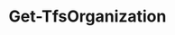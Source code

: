 ﻿---
title: Get-TfsOrganization
breadcrumbs: [ "Organization" ]
parent: "Organization"
description: "Gets one of more team project collections (organizations in Azure DevOps). "
remarks: 
parameterSets: 
  "_All_": [ Cached, Credential, Current, Interactive, Organization, Password, PersonalAccessToken, Server, UserName ] 
  "Get by organization":  
    Organization: 
      type: "object"  
      position: "0"  
    Server: 
      type: "object"  
  "Cached credentials":  
    Organization: 
      type: "object"  
      position: "0"  
    Cached: 
      type: "SwitchParameter"  
      required: true  
    Server: 
      type: "object"  
  "User name and password":  
    Organization: 
      type: "object"  
      position: "0"  
    Password: 
      type: "SecureString"  
      required: true  
    UserName: 
      type: "string"  
      required: true  
    Server: 
      type: "object"  
  "Credential object":  
    Organization: 
      type: "object"  
      position: "0"  
    Credential: 
      type: "object"  
      required: true  
    Server: 
      type: "object"  
  "Personal Access Token":  
    Organization: 
      type: "object"  
      position: "0"  
    PersonalAccessToken: 
      type: "string"  
      required: true  
    Server: 
      type: "object"  
  "Prompt for credential":  
    Organization: 
      type: "object"  
      position: "0"  
    Interactive: 
      type: "SwitchParameter"  
    Server: 
      type: "object"  
  "Get current":  
    Current: 
      type: "SwitchParameter"  
      required: true 
parameters: 
  - name: "Organization" 
    description: "Specifies the URL to the Team Project Collection or Azure DevOps Organization to connect to, a TfsTeamProjectCollection object (Windows PowerShell only), or a VssConnection object. You can also connect to an Azure DevOps Services organizations by simply providing its name instead of the full URL. For more details, see the Get-TfsTeamProjectCollection cmdlet. When omitted, it defaults to the connection set by Connect-TfsTeamProjectCollection (if any). " 
    globbing: false 
    position: 0 
    type: "object" 
    aliases: [ Collection ] 
  - name: "Collection" 
    description: "Specifies the URL to the Team Project Collection or Azure DevOps Organization to connect to, a TfsTeamProjectCollection object (Windows PowerShell only), or a VssConnection object. You can also connect to an Azure DevOps Services organizations by simply providing its name instead of the full URL. For more details, see the Get-TfsTeamProjectCollection cmdlet. When omitted, it defaults to the connection set by Connect-TfsTeamProjectCollection (if any). This is an alias of the Organization parameter." 
    globbing: false 
    position: 0 
    type: "object" 
    aliases: [ Collection ] 
  - name: "Current" 
    description: "Returns the organization specified in the last call to Connect-TfsOrganization (i.e. the \"current\" organization) " 
    required: true 
    globbing: false 
    type: "SwitchParameter" 
    defaultValue: "False" 
  - name: "Server" 
    description: "Specifies the URL to the Team Foundation Server to connect to, a TfsConfigurationServer object (Windows PowerShell only), or a VssConnection object. When omitted, it defaults to the connection set by Connect-TfsConfiguration (if any). For more details, see the Get-TfsConfigurationServer cmdlet. " 
    globbing: false 
    pipelineInput: "true (ByValue)" 
    type: "object" 
  - name: "Cached" 
    description: "Specifies that cached (default) credentials should be used when possible/available. " 
    required: true 
    globbing: false 
    type: "SwitchParameter" 
    defaultValue: "False" 
  - name: "UserName" 
    description: "Specifies a user name for authentication modes (such as Basic) that support username/password-based credentials. Must be used in conjunction with the -Password argument " 
    required: true 
    globbing: false 
    type: "string" 
  - name: "Password" 
    description: "Specifies a password for authentication modes (such as Basic) that support username/password-based credentials. Must be used in conjunction with the -UserName argument " 
    required: true 
    globbing: false 
    type: "SecureString" 
  - name: "Credential" 
    description: "Specifies a user account that has permission to perform this action. To provide a user name and password, a Personal Access Token, and/or to open a input dialog to enter your credentials, call Get-TfsCredential with the appropriate arguments and pass its return to this argument. " 
    required: true 
    globbing: false 
    type: "object" 
  - name: "PersonalAccessToken" 
    description: "Specifies a personal access token, used as an alternate credential, to authenticate to Azure DevOps " 
    required: true 
    globbing: false 
    type: "string" 
    aliases: [ Pat ] 
  - name: "Pat" 
    description: "Specifies a personal access token, used as an alternate credential, to authenticate to Azure DevOps This is an alias of the PersonalAccessToken parameter." 
    required: true 
    globbing: false 
    type: "string" 
    aliases: [ Pat ] 
  - name: "Interactive" 
    description: "Prompts for user credentials. Can be used for any Team Foundation Server or Azure DevOps account - the proper login dialog is automatically selected. Should only be used in an interactive PowerShell session (i.e., a PowerShell terminal window), never in an unattended script (such as those executed during an automated build). Currently it is only supported in Windows PowerShell. " 
    globbing: false 
    type: "SwitchParameter" 
    defaultValue: "False"
inputs: 
  - type: "System.Object" 
    description: "Specifies the URL to the Team Foundation Server to connect to, a TfsConfigurationServer object (Windows PowerShell only), or a VssConnection object. When omitted, it defaults to the connection set by Connect-TfsConfiguration (if any). For more details, see the Get-TfsConfigurationServer cmdlet. "
outputs: 
  - type: "Microsoft.TeamFoundation.Client.TfsTeamProjectCollection" 
    description: 
notes: 
relatedLinks: 
  - text: "Online Version:" 
    uri: "https://tfscmdlets.dev/docs/cmdlets/Organization/Get-TfsOrganization"
aliases: 
examples: 
---
